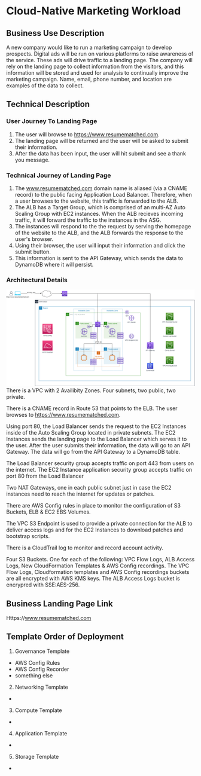 # Cloud-Native Marketing Workload 

## Business Use Description 

A new company would like to run a marketing campaign to develop prospects. Digital ads will be run on various platforms to raise awareness of the service. These ads will drive traffic to a landing page. The company will rely on the landing page to collect information from the visitors, and this information will be stored and used for analysis to continually improve the marketing campaign. Name, email, phone number, and location are examples of the data to collect.

## Technical Description

### User Journey To Landing Page

1. The user will browse to https://www.resumematched.com. 
2. The landing page will be returned and the user will be asked to submit their information.
3. After the data has been input, the user will hit submit and see a thank you message.

### Technical Journey of Landing Page

1. The www.resumematched.com domain name is aliased (via a CNAME record) to the public facing Application Load Balancer. Therefore, when a user browses to the website, this traffic is forwarded to the ALB.
2. The ALB has a Target Group, which is comprised of an multi-AZ Auto Scaling Group with EC2 instances. When the ALB recieves incoming traffic, it will forward the traffic to the instances in the ASG.
3. The instances will respond to the the request by serving the homepage of the website to the ALB, and the ALB forwards the response to the user's browser.
4. Using their browser, the user will input their information and click the submit button.
5. This information is sent to the API Gateway, which sends the data to DynamoDB where it will persist. 

### Architectural Details
![High-Level Architecture](ArchitecturalDiagram.png) 
There is a VPC with 2 Availibity Zones. Four subnets, two public, two private.

There is a CNAME record in Route 53 that points to the ELB. The user browses to https://www.resumematched.com. 

Using port 80, the Load Balancer sends the request to the EC2 Instances inside of the Auto Scaling Group located in private subnets. The EC2 Instances sends the landing page to the Load Balancer which serves it to the user. After the user submits their information, the data will go to an API Gateway. The data will go from the API Gateway to a DynamoDB table.

The Load Balancer security group accepts traffic on port 443 from users on the internet. The EC2 Instance application security group accepts traffic on port 80 from the Load Balancer

Two NAT Gateways, one in each public subnet just in case the EC2 instances need to reach the internet for updates or patches.

There are AWS Config rules in place to monitor the configuration of S3 Buckets, ELB & EC2 EBS Volumes.

The VPC S3 Endpoint is used to provide a private connection for the ALB to deliver access logs and for the EC2 Instances to download patches and bootstrap scripts.

There is a CloudTrail log to monitor and record account activity.

Four S3 Buckets. One for each of the following: VPC Flow Logs, ALB Access Logs, New CloudFormation Templates & AWS Config recordings. The VPC Flow Logs, Cloudformation templates and AWS Config recordings buckets are all encrypted with AWS KMS keys. The ALB Access Logs bucket is encrypred with SSE:AES-256.


## Business Landing Page Link

Https://www.resumematched.com

## Template Order of Deployment

1. Governance Template
  * AWS Config Rules
  * AWS Config Recorder
  * something else
2. Networking Template
  *
3. Compute Template
  *
4. Application Template
  *
5. Storage Template
  *









